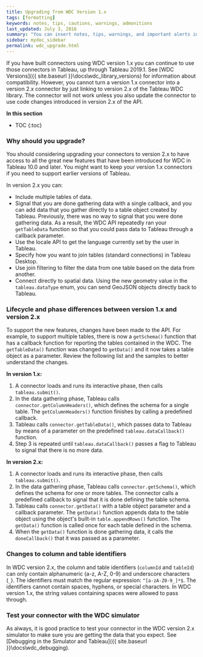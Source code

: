 ```yaml
---
title: Upgrading from WDC Version 1.x 
tags: [formatting]
keywords: notes, tips, cautions, warnings, admonitions
last_updated: July 3, 2016
summary: "You can insert notes, tips, warnings, and important alerts in your content."
sidebar: mydoc_sidebar
permalink: wdc_upgrade.html
---
```


If you have built connectors using WDC version 1.x you can continue to use those connectors in Tableau, up through Tableau 2019.1. See [WDC Versions]({{ site.baseurl }}\docs\wdc_library_versions) for information about compatibility. However, you cannot turn a version 1.x connector into a version 2.x connector by just linking to version 2.x of the Tableau WDC library. The connector will not work unless you also update the connector to use code changes introduced in version 2.x of the API.

**In this section**
* TOC
{:toc}


### Why should you upgrade?

You should considering upgrading your connectors to version 2.x to have access to all the great new features that have been introduced for WDC in Tableau 10.0 and later. You might want to keep your version 1.x connectors if you need to support earlier versions of Tableau.   

In version 2.x you can:

- Include multiple tables of data.
- Signal that you are done gathering data with a single callback, and you can add data that you gather directly to a table object created by Tableau. Previously, there was no way to signal that you were done gathering data. As a result, the WDC API repeatedly ran your `getTableData` function so that you could pass data to Tableau through a callback parameter. 
- Use the locale API to get the language currently set by the user in Tableau. 
- Specify how you want to join tables (standard connections) in Tableau Desktop. 
- Use join filtering to filter the data from one table based on the data from another. 
- Connect directly to spatial data. Using the new geometry value in the `tableau.dataType` enum, you can send GeoJSON objects directly back to Tableau.

### Lifecycle and phase differences between version 1.x and version 2.x

To support the new features, changes have been made to the API. For example, to support multiple tables, there is now a `getSchema()` function that has a callback function for reporting the tables contained in the WDC. The `getTableData()` function was changed to `getData()` and it now takes a table object as a parameter. Review the following list and the samples to better understand the changes. 

**In version 1.x:**

1. A connector loads and runs its interactive phase, then calls `tableau.submit()`.
2. In the data gathering phase, Tableau calls `connector.getColumnHeaders()`, which defines the schema for a single table. The `getColumnHeaders()` function finishes by calling a predefined callback.
3. Tableau calls `connector.getTableData()`, which passes data to Tableau by means of a parameter on the predefined `tableau.dataCallback()` function.
4. Step 3 is repeated until `tableau.dataCallback()` passes a flag to Tableau to signal that there is no more data.

**In version 2.x:**

1. A connector loads and runs its interactive phase, then calls `tableau.submit()`.
2. In the data gathering phase, Tableau calls `connector.getSchema()`, which defines the schema for one or more tables. The connector calls a predefined callback to signal that it is done defining the table schema.
3. Tableau calls `connector.getData()` with a table object parameter and a callback parameter. The `getData()` function appends data to the table object using the object's built-in `table.appendRows()` function. The `getData()` function is called once for each table defined in the schema. 
4. When the `getData()` function is done gathering data, it calls the `doneCallback()` that it was passed as a parameter.


### Changes to column and table identifiers

In WDC version 2.x, the column and table identifiers (`columnId` and `tableId`) can only contain alphanumeric (a-z, A-Z, 0-9) and underscore characters (`_`). The identifiers must match the regular expression: `^[a-zA-Z0-9_]*$`. The identifiers cannot contain spaces, hyphens, or special characters. In WDC version 1.x, the string values containing spaces were allowed to pass through. 


### Test your connector with the WDC simulator

As always, it is good practice to test your connector in the WDC version 2.x simulator to make sure you are getting the data that you expect. See [Debugging in the Simulator and Tableau]({{ site.baseurl }}\docs\wdc_debugging).

